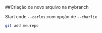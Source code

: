 ##Criação de novo arquivo na mybranch

Start code `--carlos` com opção de `--charlie`
```bash
git add meurepo



